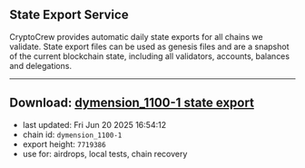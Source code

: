 ## State Export Service
CryptoCrew provides automatic daily state exports for all chains we validate. State export files can be used as genesis files and are a snapshot of the current blockchain state, including all validators, accounts, balances and delegations.

---
**Download: [dymension_1100-1 state export](https://dl-eu2.ccvalidators.com/SERVICE/dymension/dymension_1100-1_export_7719386.json)**
---

- last updated: Fri Jun 20 2025 16:54:12
- chain id: `dymension_1100-1`
- export height: `7719386`
- use for: airdrops, local tests, chain recovery
